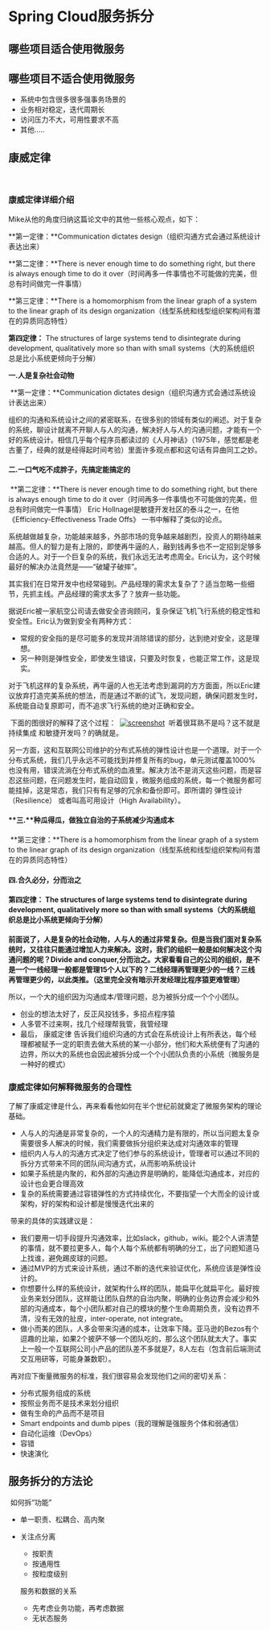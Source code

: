 # Spring Cloud服务拆分



## 哪些项目适合使用微服务



## 哪些项目不适合使用微服务



* 系统中包含很多很多强事务场景的
* 业务相对稳定，迭代周期长
* 访问压力不大，可用性要求不高
* 其他.....

## 康威定律

​		

### 康威定律详细介绍

Mike从他的角度归纳这篇论文中的其他一些核心观点，如下：

**第一定律：**Communication dictates design（组织沟通方式会通过系统设计表达出来）

**第二定律：**There is never enough time to do something right, but there is always enough time to do it over（时间再多一件事情也不可能做的完美，但总有时间做完一件事情）

**第三定律：**There is a homomorphism from the linear graph of a system to the linear graph of its design organization（线型系统和线型组织架构间有潜在的异质同态特性）        

**第四定律：** The structures of large systems tend to disintegrate during development, qualitatively more so than with small systems（大的系统组织总是比小系统更倾向于分解）

 

**一.人是复杂社会动物**

​     **第一定律：**Communication dictates design（组织沟通方式会通过系统设计表达出来）

​      	组织的沟通和系统设计之间的紧密联系，在很多别的领域有类似的阐述。对于复杂的系统，聊设计就离不开聊人与人的沟通，解决好人与人的沟通问题，才能有一个好的系统设计。相信几乎每个程序员都读过的《人月神话》（1975年，感觉都是老古董了，经典的就是经得起时间考验）里面许多观点都和这句话有异曲同工之妙。

#### 二.一口气吃不成胖子，先搞定能搞定的

​		 **第二定律：**There is never enough time to do something right, but there is always enough time to do it over（时间再多一件事情也不可能做的完美，但总有时间做完一件事情）       Eric Hollnagel是敏捷开发社区的泰斗之一，在他《Efficiency-Effectiveness Trade Offs》 一书中解释了类似的论点。

​		系统越做越复杂，功能越来越多，外部市场的竞争越来越剧烈，投资人的期待越来越高。但人的智力是有上限的，即使再牛逼的人，融到钱再多也不一定招到足够多合适的人。对于一个巨复杂的系统，我们永远无法考虑周全。Eric认为，这个时候最好的解决办法竟然是——“破罐子破摔”。

​      其实我们在日常开发中也经常碰到。产品经理的需求太复杂了？适当忽略一些细节，先抓主线。产品经理的需求太多了？放弃一些功能。

​      据说Eric被一家航空公司请去做安全咨询顾问，复杂保证飞机飞行系统的稳定性和安全性。Eric认为做到安全有两种方式：

- 常规的安全指的是尽可能多的发现并消除错误的部分，达到绝对安全，这是理想。
- 另一种则是弹性安全，即使发生错误，只要及时恢复，也能正常工作，这是现实。

​      对于飞机这样的复杂系统，再牛逼的人也无法考虑到漏洞的方方面面，所以Eric建议放弃打造完美系统的想法，而是通过不断的试飞，发现问题，确保问题发生时，系统能自动复原即可，而不追求飞行系统的绝对正确和安全。

​      下面的图很好的解释了这个过程：
​      [![screenshot](http://img1.tbcdn.cn/L1/461/1/a7fab1b350cd8c03d5e9ddded183c7bda114c326)](http://img1.tbcdn.cn/L1/461/1/a7fab1b350cd8c03d5e9ddded183c7bda114c326)
​      听着很耳熟不是吗？这不就是 持续集成 和敏捷开发吗？的确就是。

​      另一方面，这和互联网公司维护的分布式系统的弹性设计也是一个道理。对于一个分布式系统，我们几乎永远不可能找到并修复所有的bug，单元测试覆盖1000%也没有用，错误流淌在分布式系统的血液里。解决方法不是消灭这些问题，而是容忍这些问题，在问题发生时，能自动回复，微服务组成的系统，每一个微服务都可能挂掉，这是常态，我们只有有足够的冗余和备份即可。即所谓的 弹性设计（Resilience） 或者叫高可用设计（High Availability）。

#### **三.**种瓜得瓜，做独立自治的子系统减少沟通成本

​		 **第三定律：**There is a homomorphism from the linear graph of a system to the linear graph of its design organization（线型系统和线型组织架构间有潜在的异质同态特性）  

#### 四.合久必分，分而治之

####       **第四定律：** The structures of large systems tend to disintegrate during development, qualitatively more so than with small systems（大的系统组织总是比小系统更倾向于分解）

​		**前面说了，人是复杂的社会动物，人与人的通过非常复杂。但是当我们面对复杂系统时，又往往只能通过增加人力来解决。这时，我们的组织一般是如何解决这个沟通问题的呢？Divide and conquer,分而治之。大家看看自己的公司的组织，是不是一个一线经理一般都是管理15个人以下的？二线经理再管理更少的一线？三线再管理更少的，以此类推。（这里完全没有暗示开发经理比程序猿更难管理）**

​      所以，一个大的组织因为沟通成本/管理问题，总为被拆分成一个个小团队。

- 创业的想法太好了，反正风投钱多，多招点程序猿
- 人多管不过来啊，找几个经理帮我管，我管经理
- 最后， 康威定律 告诉我们组织沟通的方式会在系统设计上有所表达，每个经理都被赋予一定的职责去做大系统的某一小部分，他们和大系统便有了沟通的边界，所以大的系统也会因此被拆分成一个个小团队负责的小系统（微服务是一种好的模式）





### 康威定律如何解释微服务的合理性

​      了解了康威定律是什么，再来看看他如何在半个世纪前就奠定了微服务架构的理论基础。

- 人与人的沟通是非常复杂的，一个人的沟通精力是有限的，所以当问题太复杂需要很多人解决的时候，我们需要做拆分组织来达成对沟通效率的管理
- 组织内人与人的沟通方式决定了他们参与的系统设计，管理者可以通过不同的拆分方式带来不同的团队间沟通方式，从而影响系统设计
- 如果子系统是内聚的，和外部的沟通边界是明确的，能降低沟通成本，对应的设计也会更合理高效
- 复杂的系统需要通过容错弹性的方式持续优化，不要指望一个大而全的设计或架构，好的架构和设计都是慢慢迭代出来的

​      带来的具体的实践建议是：

- 我们要用一切手段提升沟通效率，比如slack，github，wiki。能2个人讲清楚的事情，就不要拉更多人，每个人每个系统都有明确的分工，出了问题知道马上找谁，避免踢皮球的问题。
- 通过MVP的方式来设计系统，通过不断的迭代来验证优化，系统应该是弹性设计的。
- 你想要什么样的系统设计，就架构什么样的团队，能扁平化就扁平化。最好按业务来划分团队，这样能让团队自然的自治内聚，明确的业务边界会减少和外部的沟通成本，每个小团队都对自己的模块的整个生命周期负责，没有边界不清，没有无效的扯皮，inter-operate, not integrate。
- 做小而美的团队，人多会带来沟通的成本，让效率下降。亚马逊的Bezos有个逗趣的比喻，如果2个披萨不够一个团队吃的，那么这个团队就太大了。事实上一般一个互联网公司小产品的团队差不多就是7，8人左右（包含前后端测试交互用研等，可能身兼数职）。

​      再对应下衡量微服务的标准，我们很容易会发现他们之间的密切关系：

- 分布式服务组成的系统
- 按照业务而不是技术来划分组织
- 做有生命的产品而不是项目
- Smart endpoints and dumb pipes（我的理解是强服务个体和弱通信）
- 自动化运维（DevOps）
- 容错
- 快速演化



## 服务拆分的方法论

​		如何拆“功能”

* 单一职责、松耦合、高内聚

* 关注点分离

  * 按职责
  * 按通用性
  * 按粒度级别

  

  服务和数据的关系

  * 先考虑业务功能，再考虑数据
  * 无状态服务

  